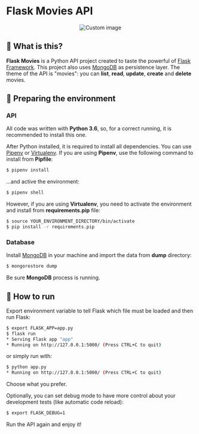 # Flask Movies API

<p align="center">
  <img src="https://raw.github.com/marcosvbras/flask-movies/master/images/jacksparrow.jpg" alt="Custom image"/>
</p>

## :movie_camera: What is this?

**Flask Movies** is a Python API project created to taste the powerful of [Flask Framework](http://flask.pocoo.org/). This project also uses [MongoDB](https://www.mongodb.com/) as persistence layer. The theme of the API is "movies": you can **list**, **read**, **update**, **create** and **delete** movies.

## :hammer: Preparing the environment

### API
All code was written with **Python 3.6**, so, for a correct running, it is recommended to install this one.

After Python installed, it is required to install all dependencies. You can use [Pipenv](https://github.com/pypa/pipenv) or [Virtualenv](https://virtualenv.pypa.io/en/stable/). If you are using **Pipenv**, use the following command to install from **Pipfile**:

```bash
$ pipenv install
```

...and active the environment:
```bash
$ pipenv shell
```

However, if you are using **Virtualenv**, you need to activate the environment and install from **requirements.pip** file:

```bash
$ source YOUR_ENVIRONMENT_DIRECTORY/bin/activate
$ pip install -r requirements.pip
```

### Database

Install [MongoDB](https://www.mongodb.com/) in your machine and import the data from **dump** directory:

```bash
$ mongorestore dump
```

Be sure **MongoDB** process is running.

## :running: How to run

Export environment variable to tell Flask which file must be loaded and then run Flask:

```bash
$ export FLASK_APP=app.py
$ flask run
* Serving Flask app "app"
* Running on http://127.0.0.1:5000/ (Press CTRL+C to quit)
```

or simply run with:
```bash
$ python app.py
* Running on http://127.0.0.1:5000/ (Press CTRL+C to quit)
```
Choose what you prefer.

Optionally, you can set debug mode to have more control about your development tests (like automatic code reload):

```bash
$ export FLASK_DEBUG=1
```
Run the API again and enjoy it!
